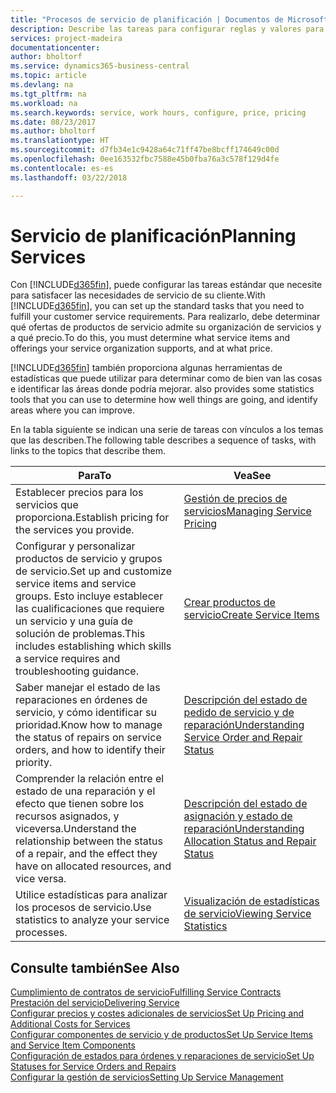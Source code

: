 ```yaml
---
title: "Procesos de servicio de planificación | Documentos de Microsoft"
description: Describe las tareas para configurar reglas y valores para definir las directivas y los procesos de servicios.
services: project-madeira
documentationcenter: 
author: bholtorf
ms.service: dynamics365-business-central
ms.topic: article
ms.devlang: na
ms.tgt_pltfrm: na
ms.workload: na
ms.search.keywords: service, work hours, configure, price, pricing
ms.date: 08/23/2017
ms.author: bholtorf
ms.translationtype: HT
ms.sourcegitcommit: d7fb34e1c9428a64c71ff47be8bcff174649c00d
ms.openlocfilehash: 0ee163532fbc7588e45b0fba76a3c578f129d4fe
ms.contentlocale: es-es
ms.lasthandoff: 03/22/2018

---
```

# <a name="planning-services"></a><span data-ttu-id="8188e-103">Servicio de planificación</span><span class="sxs-lookup"><span data-stu-id="8188e-103">Planning Services</span></span>
<span data-ttu-id="8188e-104">Con [!INCLUDE[d365fin](includes/d365fin_md.md)], puede configurar las tareas estándar que necesite para satisfacer las necesidades de servicio de su cliente.</span><span class="sxs-lookup"><span data-stu-id="8188e-104">With [!INCLUDE[d365fin](includes/d365fin_md.md)], you can set up the standard tasks that you need to fulfill your customer service requirements.</span></span> <span data-ttu-id="8188e-105">Para realizarlo, debe determinar qué ofertas de productos de servicio admite su organización de servicios y a qué precio.</span><span class="sxs-lookup"><span data-stu-id="8188e-105">To do this, you must determine what service items and offerings your service organization supports, and at what price.</span></span>   

[!INCLUDE[d365fin](includes/d365fin_md.md)]<span data-ttu-id="8188e-106"> también proporciona algunas herramientas de estadísticas que puede utilizar para determinar como de bien van las cosas e identificar las áreas donde podría mejorar.</span><span class="sxs-lookup"><span data-stu-id="8188e-106"> also provides some statistics tools that you can use to determine how well things are going, and identify areas where you can improve.</span></span>
  
<span data-ttu-id="8188e-107">En la tabla siguiente se indican una serie de tareas con vínculos a los temas que las describen.</span><span class="sxs-lookup"><span data-stu-id="8188e-107">The following table describes a sequence of tasks, with links to the topics that describe them.</span></span>   
  
|<span data-ttu-id="8188e-108">**Para**</span><span class="sxs-lookup"><span data-stu-id="8188e-108">**To**</span></span>|<span data-ttu-id="8188e-109">**Vea**</span><span class="sxs-lookup"><span data-stu-id="8188e-109">**See**</span></span>|  
|------------|-------------|  
|<span data-ttu-id="8188e-110">Establecer precios para los servicios que proporciona.</span><span class="sxs-lookup"><span data-stu-id="8188e-110">Establish pricing for the services you provide.</span></span>|[<span data-ttu-id="8188e-111">Gestión de precios de servicios</span><span class="sxs-lookup"><span data-stu-id="8188e-111">Managing Service Pricing</span></span>](service-service-price-management.md)|
|<span data-ttu-id="8188e-112">Configurar y personalizar productos de servicio y grupos de servicio.</span><span class="sxs-lookup"><span data-stu-id="8188e-112">Set up and customize service items and service groups.</span></span> <span data-ttu-id="8188e-113">Esto incluye establecer las cualificaciones que requiere un servicio y una guía de solución de problemas.</span><span class="sxs-lookup"><span data-stu-id="8188e-113">This includes establishing which skills a service requires and troubleshooting guidance.</span></span>| [<span data-ttu-id="8188e-114">Crear productos de servicio</span><span class="sxs-lookup"><span data-stu-id="8188e-114">Create Service Items</span></span>](service-how-to-create-service-items.md)|  
|<span data-ttu-id="8188e-115">Saber manejar el estado de las reparaciones en órdenes de servicio, y cómo identificar su prioridad.</span><span class="sxs-lookup"><span data-stu-id="8188e-115">Know how to manage the status of repairs on service orders, and how to identify their priority.</span></span>|[<span data-ttu-id="8188e-116">Descripción del estado de pedido de servicio y de reparación</span><span class="sxs-lookup"><span data-stu-id="8188e-116">Understanding Service Order and Repair Status</span></span>](service-service-order-status-and-repair-status.md)|  
|<span data-ttu-id="8188e-117">Comprender la relación entre el estado de una reparación y el efecto que tienen sobre los recursos asignados, y viceversa.</span><span class="sxs-lookup"><span data-stu-id="8188e-117">Understand the relationship between the status of a repair, and the effect they have on allocated resources, and vice versa.</span></span>|[<span data-ttu-id="8188e-118">Descripción del estado de asignación y estado de reparación</span><span class="sxs-lookup"><span data-stu-id="8188e-118">Understanding Allocation Status and Repair Status</span></span>](service-allocation-status-and-repair-status.md)|  
|<span data-ttu-id="8188e-119">Utilice estadísticas para analizar los procesos de servicio.</span><span class="sxs-lookup"><span data-stu-id="8188e-119">Use statistics to analyze your service processes.</span></span> | [<span data-ttu-id="8188e-120">Visualización de estadísticas de servicio</span><span class="sxs-lookup"><span data-stu-id="8188e-120">Viewing Service Statistics</span></span>](service-service-statistics.md) |

## <a name="see-also"></a><span data-ttu-id="8188e-121">Consulte también</span><span class="sxs-lookup"><span data-stu-id="8188e-121">See Also</span></span>
[<span data-ttu-id="8188e-122">Cumplimiento de contratos de servicio</span><span class="sxs-lookup"><span data-stu-id="8188e-122">Fulfilling Service Contracts</span></span>](service-fulfill-service-contracts.md)  
[<span data-ttu-id="8188e-123">Prestación del servicio</span><span class="sxs-lookup"><span data-stu-id="8188e-123">Delivering Service</span></span>](service-deliver-service.md)  
[<span data-ttu-id="8188e-124">Configurar precios y costes adicionales de servicios</span><span class="sxs-lookup"><span data-stu-id="8188e-124">Set Up Pricing and Additional Costs for Services</span></span>](service-how-setup-service-costs-pricing.md)  
[<span data-ttu-id="8188e-125">Configurar componentes de servicio y de productos</span><span class="sxs-lookup"><span data-stu-id="8188e-125">Set Up Service Items and Service Item Components</span></span>](service-how-setup-service-items.md)  
[<span data-ttu-id="8188e-126">Configuración de estados para órdenes y reparaciones de servicio</span><span class="sxs-lookup"><span data-stu-id="8188e-126">Set Up Statuses for Service Orders and Repairs</span></span>](service-order-repair-status.md)  
[<span data-ttu-id="8188e-127">Configurar la gestión de servicios</span><span class="sxs-lookup"><span data-stu-id="8188e-127">Setting Up Service Management</span></span>](service-setup-service.md)  

